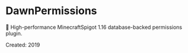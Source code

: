 # DawnPermissions
🔑 High-performance MinecraftSpigot 1.16 database-backed permissions plugin.

Created: 2019
